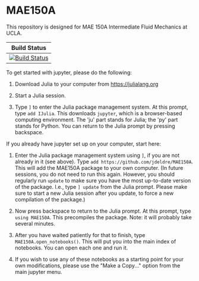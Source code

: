 # MAE150A

This repository is designed for MAE 150A Intermediate Fluid Mechanics at UCLA.

| Build Status |
|:---:|
| [![Build Status](https://github.com/jdeldre/MAE150A/workflows/CI/badge.svg)](https://github.com/jdeldre/MAE150A/actions) 

To get started with jupyter, please do the following:

1. Download Julia to your computer from https://julialang.org

2. Start a Julia session.

3. Type `]` to enter the Julia package management system. At this prompt, type `add IJulia`. This downloads `jupyter`, which is a browser-based computing environment. The 'ju' part stands for Julia; the 'py' part stands for Python. You can return to the Julia prompt by pressing backspace.

If you already have jupyter set up on your computer, start here:

1. Enter the Julia package management system using `]`, if you are not already in it (see above). Type `add https://github.com/jdeldre/MAE150A`. This will add the MAE150A package to your own computer. (In future sessions, you do not need to run this again. However, you should regularly run `update` to make sure you have the most up-to-date version of the package. I.e., type `] update` from the Julia prompt. Please make sure to start a new Julia session after you update, to force a new compilation of the package.)

2. Now press backspace to return to the Julia prompt. At this prompt, type `using MAE150A`. This precompiles the package. Note: it will probably take several minutes.

3. After you have waited patiently for that to finish, type `MAE150A.open_notebooks()`. This will put you into the main index of notebooks. You can open each one and run it.

4. If you wish to use any of these notebooks as a starting point for your own modifications, please use the "Make a Copy..." option from the main jupyter menu.
